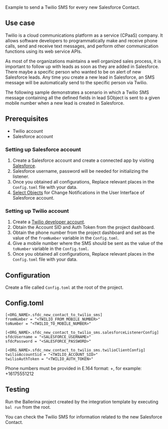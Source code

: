 Example to send a Twilio SMS for every new Salesforce Contact.

## Use case
Twilio is a cloud communications platform as a service (CPaaS) company. It allows software developers to programmatically make and receive phone calls, send and receive text messages, and perform other communication functions using its web service APIs. 

As most of the organizations maintains a well organized sales process, it is important to follow up with leads as soon as they are added in Salesforce. There maybe a specific person who wanted to be on alert of new Salesforce leads. Any time you create a new lead in Salesforce, an SMS message will be automatically send to the specific person via Twilio. 

The following sample demonstrates a scenario in which a Twilio SMS message containing all the defined fields in lead SObject is sent to a given mobile number when a new lead is created in Salesforce.

## Prerequisites
* Twilio account
* Salesforce account

### Setting up Salesforce account
1. Create a Salesforce account and create a connected app by visiting [Salesforce](https://www.salesforce.com).
2. Salesforce username, password will be needed for initializing the listener.
3. Once you obtained all configurations, Replace relevant places in the `Config.toml` file with your data.
4. [Select Objects](https://developer.salesforce.com/docs/atlas.en-us.change_data_capture.meta/change_data_capture/cdc_select_objects.htm) for Change Notifications in the User Interface of Salesforce account.

### Setting up Twilio account
1. Create a [Twilio developer account](https://www.twilio.com/).
2. Obtain the Account SID and Auth Token from the project dashboard.
3. Obtain the phone number from the project dashboard and set as the value of the `fromNumber` variable in the `Config.toml`.
4. Give a mobile number where the SMS should be sent as the value of the `toNumber` variable in the `Config.toml`.
5. Once you obtained all configurations, Replace relevant places in the `Config.toml` file with your data.

## Configuration
Create a file called `Config.toml` at the root of the project.

## Config.toml
```
[<ORG_NAME>.sfdc_new_contact_to_twilio_sms]
fromNumber = "<TWILIO_FROM_MOBILE_NUMBER>"  
toNumber = "<TWILIO_TO_MOBILE_NUMBER>"  

[<ORG_NAME>.sfdc_new_contact_to_twilio_sms.salesforceListenerConfig]
sfdcUsername = "<SALESFORCE_USERNAME>"  
sfdcPassword = "<SALESFORCE_PASSWORD>" 

[<ORG_NAME>.sfdc_new_contact_to_twilio_sms.twilioClientConfig]
twilioAccountSid = "<TWILIO_ACCOUNT_SID>"  
twilioAuthToken = "<TWILIO_AUTH_TOKEN>"

```
Phone numbers must be provided in E.164 format: +<country code><number>, for example: +16175551212
## Testing
Run the Ballerina project created by the integration template by executing `bal run` from the root.

You can check the Twilio SMS for information related to the new Salesforce Contact.
